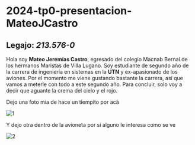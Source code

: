 # 2024-tp0-presentacion-MateoJCastro

## Legajo: *213.576-0*

Hola soy **Mateo Jeremías Castro**, egresado del colegio Macnab Bernal de los hermanos Maristas de Villa Lugano. Soy estudiante de segundo año de la carrera de ingeniería en sistemas en la **UTN** y ex-apasionado de los aviones. Por el momento me viene gustando bastante la carrera, así que vamos a meterle con todo a este segundo año. Para concluir, solo voy a decir que aguante la crema del cielo y el rojo.

Dejo una foto mía de hace un tiempito por acá

![1](https://github.com/pdepjm/2024-tp0-presentacion-MateoJCastro/assets/164577893/a994d4ba-8bcf-4e34-9a6b-853f7082f467)


Y dejo otra dentro de la avioneta por si alguno le interesa como se ve

![2](https://github.com/pdepjm/2024-tp0-presentacion-MateoJCastro/assets/164577893/3810791d-b1be-4cb2-8ae2-3599d9dcccee)

